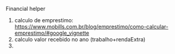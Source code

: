 Financial helper
1. calculo de emprestimo: https://www.mobills.com.br/blog/emprestimo/como-calcular-emprestimo/#google_vignette 
2. calculo valor recebido no ano (trabalho+rendaExtra)
3. 

